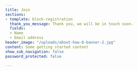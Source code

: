 ```yaml
---
title: Join
sections:
- template: block-registration
  thank_you_message: Thank you, we will be in touch soon.
  fields:
  - Name
  - Email address
header_image: "/uploads/about-how-0-banner-2.jpg"
content: Some getting started content
show_sub_navigation: false
password_protected: false

---
```

